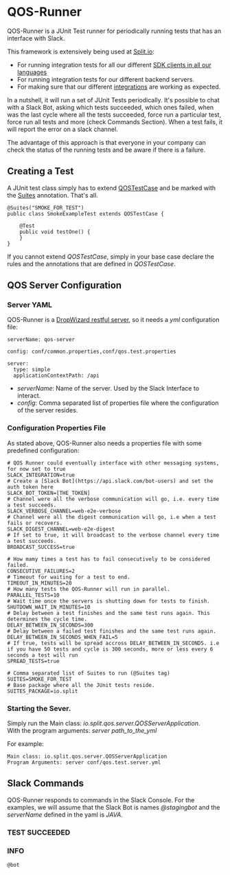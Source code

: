 # QOS-Runner

QOS-Runner is a JUnit Test runner for periodically running tests that has an interface with Slack.

This framework is extensively being used at [Split.io](http://www.split.io/):
* For running integration tests for all our different [SDK clients in all our languages](http://docs.split.io/docs/sdk-overview)
* For running integration tests for our different backend servers.
* For making sure that our different [integrations](http://docs.split.io/docs/integrations-overview) are working as expected.

In a nutshell, it will run a set of JUnit Tests periodically. It's possible to chat with a Slack Bot, asking which tests succeeded, which ones failed, when was the last cycle where all the tests succeeded, force run a particular test, force run all tests and more (check Commands Section). When a test fails, it will report the error on a slack channel.

The advantage of this approach is that everyone in your company can check the status of the running tests and be aware if there is a failure.

## Creating a Test

A JUnit test class simply has to extend [QOSTestCase](https://github.com/splitio/qos-runner/blob/438472cdc8b006ebcf8389266580d725f4299064/src/main/java/io/split/qos/server/testcase/QOSTestCase.java) and be marked with the [Suites](https://github.com/splitio/qos-runner/blob/2aab861af237e34a9c1009bd5b5ae1f98ad09bb5/src/main/java/io/split/testrunner/util/Suites.java) annotation. That's all.

```
@Suites("SMOKE_FOR_TEST")
public class SmokeExampleTest extends QOSTestCase {

    @Test
    public void testOne() {
    }
}
```
If you cannot extend _QOSTestCase_, simply in your base case declare the rules and the annotations that are defined in _QOSTestCase_.

## QOS Server Configuration

### Server YAML

QOS-Runner is a [DropWizard restful server](http://www.dropwizard.io/1.0.5/docs/), so it needs a _yml_ configuration file:
```
serverName: qos-server

config: conf/common.properties,conf/qos.test.properties

server:
  type: simple
  applicationContextPath: /api
```
* _serverName_: Name of the server. Used by the Slack Interface to interact.
* _config_: Comma separated list of properties file where the configuration of the server resides.

### Configuration Properties File

As stated above, QOS-Runner also needs a properties file with some predefined configuration:
```
# QOS Runner could eventually interface with other messaging systems, for now set to true
SLACK_INTEGRATION=true
# Create a [Slack Bot](https://api.slack.com/bot-users) and set the auth token here
SLACK_BOT_TOKEN=[THE_TOKEN]
# Channel were all the verbose communication will go, i.e. every time a test succeeds.
SLACK_VERBOSE_CHANNEL=web-e2e-verbose
# Channel were all the digest communication will go, i.e when a test fails or recovers.
SLACK_DIGEST_CHANNEL=web-e2e-digest
# If set to true, it will broadcast to the verbose channel every time a test succeeds.
BROADCAST_SUCCESS=true

# How mamy times a test has to fail consecutively to be considered failed.
CONSECUTIVE_FAILURES=2
# Timeout for waiting for a test to end.
TIMEOUT_IN_MINUTES=20
# How many tests the QOS-Runner will run in parallel.
PARALLEL_TESTS=10
# Wait time once the servers is shutting down for tests to finish.
SHUTDOWN_WAIT_IN_MINUTES=10
# Delay between a test finishes and the same test runs again. This determines the cycle time.
DELAY_BETWEEN_IN_SECONDS=300
# Delay between a failed test finishes and the same test runs again.
DELAY_BETWEEN_IN_SECONDS_WHEN_FAIL=5
# If true, tests will be spread accross DELAY_BETWEEN_IN_SECONDS. i.e if you have 50 tests and cycle is 300 seconds, more or less every 6 seconds a test will run
SPREAD_TESTS=true

# Comma separated list of Suites to run (@Suites tag)
SUITES=SMOKE_FOR_TEST
# Base package where all the JUnit tests reside.
SUITES_PACKAGE=io.split
```

### Starting the Sever.

Simply run the Main class: _io.split.qos.server.QOSServerApplication_.  
With the program arguments: _server path_to_the_yml_

For example:
```
Main class: io.split.qos.server.QOSServerApplication
Program Arguments: server conf/qos.test.server.yml
```

## Slack Commands

QOS-Runner responds to commands in the Slack Console. For the examples, we will assume that the Slack Bot is names _@stagingbot_ and the _serverName_ defined in the yaml is _JAVA_.

### TEST SUCCEEDED

### INFO

```
@bot

